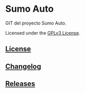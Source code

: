 # Sumo Auto

GIT del proyecto Sumo Auto. 

Licensed under the [GPLv3 License](https://www.gnu.org/licenses/gpl-3.0.html).

## [License](LICENSE.md)

## [Changelog](CHANGELOG.md)

## [Releases](https://gitlab.labcomp.cl/lcortes/sumo-auto/-/tags)
